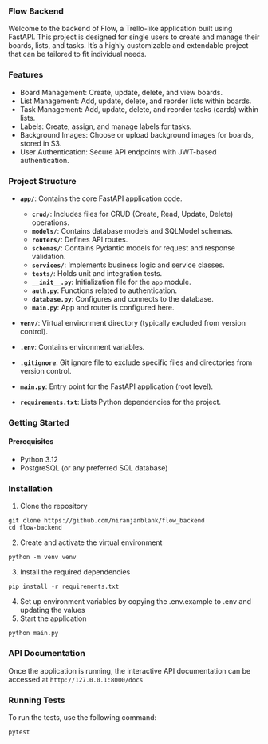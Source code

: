 ### Flow Backend
Welcome to the backend of Flow, a Trello-like application built using FastAPI. 
This project is designed for single users to create and manage their boards, lists, and tasks. It’s a highly customizable and extendable project that can be tailored to fit individual needs.

### Features 
* Board Management: Create, update, delete, and view boards.
* List Management: Add, update, delete, and reorder lists within boards.
* Task Management: Add, update, delete, and reorder tasks (cards) within lists.
* Labels: Create, assign, and manage labels for tasks.
* Background Images: Choose or upload background images for boards, stored in S3.
* User Authentication: Secure API endpoints with JWT-based authentication.

### Project Structure

- **`app/`**: Contains the core FastAPI application code.
  - **`crud/`**: Includes files for CRUD (Create, Read, Update, Delete) operations.
  - **`models/`**: Contains database models and SQLModel schemas.
  - **`routers/`**: Defines API routes.
  - **`schemas/`**: Contains Pydantic models for request and response validation.
  - **`services/`**: Implements business logic and service classes.
  - **`tests/`**: Holds unit and integration tests.
  - **`__init__.py`**: Initialization file for the `app` module.
  - **`auth.py`**: Functions related to authentication.
  - **`database.py`**: Configures and connects to the database.
  - **`main.py`**: App and router is configured here.

- **`venv/`**: Virtual environment directory (typically excluded from version control).

- **`.env`**: Contains environment variables.

- **`.gitignore`**: Git ignore file to exclude specific files and directories from version control.

- **`main.py`**: Entry point for the FastAPI application (root level).

- **`requirements.txt`**: Lists Python dependencies for the project.

### Getting Started
#### Prerequisites
* Python 3.12
* PostgreSQL (or any preferred SQL database)

### Installation
1. Clone the repository
```
git clone https://github.com/niranjanblank/flow_backend
cd flow-backend
```
2. Create and activate the virtual environment
```commandline
python -m venv venv
```
3. Install the required dependencies
```commandline
pip install -r requirements.txt
```
4. Set up environment variables by copying the .env.example to .env and updating the values
5. Start the application
```commandline
python main.py
```

### API Documentation
Once the application is running, the interactive API documentation can be accessed at `http://127.0.0.1:8000/docs`

### Running Tests
To run the tests, use the following command:
```commandline
pytest
```